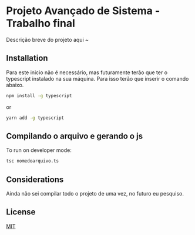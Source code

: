# Projeto Avançado de Sistema - Trabalho final

Descrição breve do projeto aqui ~

## Installation

Para este inicio não é necessário, mas futuramente terão que ter o typescript instalado na sua máquina. Para isso terão que inserir o comando abaixo.

```bash
npm install -g typescript

```

or

```bash
yarn add -g typescript
```

## Compilando o arquivo e gerando o js

To run on
developer mode:

```bash
tsc nomedoarquivo.ts
```

## Considerations

Ainda não sei compilar todo o projeto de uma vez, no futuro eu pesquiso.

## License

[MIT](https://choosealicense.com/licenses/mit/)
